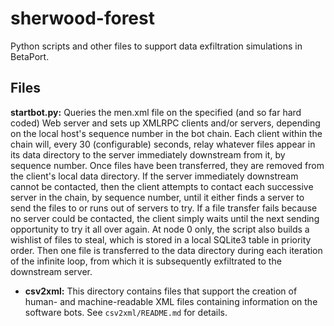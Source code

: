 # sherwood-forest

Python scripts and other files to support data exfiltration simulations in BetaPort.

## Files

**startbot.py:** Queries the men.xml file on the specified (and so far hard coded) Web server and sets up XMLRPC clients and/or servers, depending on the local host's sequence number in the bot chain. Each client within the chain will, every 30 (configurable) seconds, relay whatever files appear in its data directory to the server immediately downstream from it, by sequence number. Once files have been transferred, they are removed from the client's local data directory. If the server immediately downstream cannot be contacted, then the client attempts to contact each successive server in the chain, by sequence number, until it either finds a server to send the files to or runs out of servers to try. If a file transfer fails because no server could be contacted, the client simply waits until the next sending opportunity to try it all over again. At node 0 only, the script also builds a wishlist of files to steal, which is stored in a local SQLite3 table in priority order. Then one file is transferred to the data directory during each iteration of the infinite loop, from which it is subsequently exfiltrated to the downstream server.

* **csv2xml:** This directory contains files that support the creation of human- and machine-readable XML files containing information on the software bots. See ```csv2xml/README.md``` for details.

